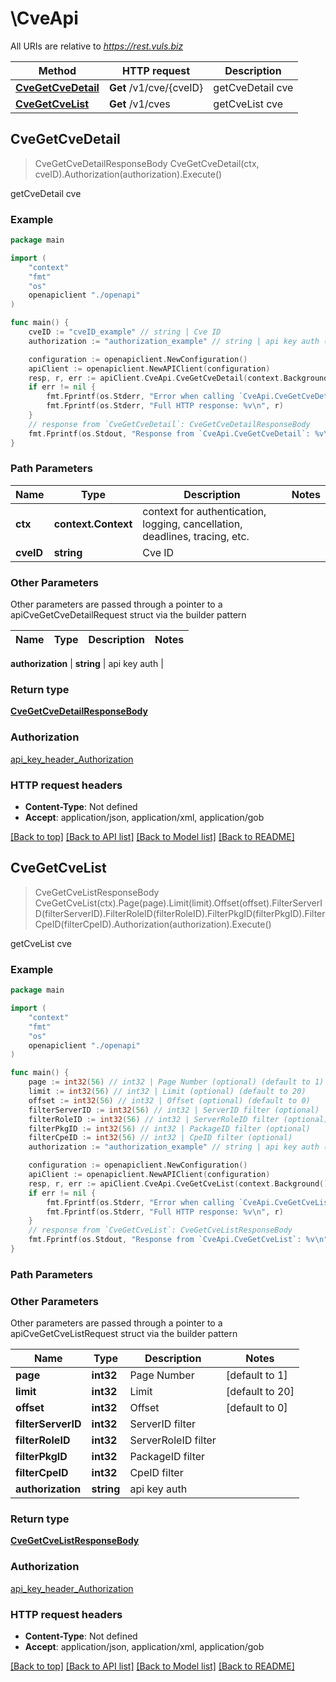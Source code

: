 # \CveApi

All URIs are relative to *https://rest.vuls.biz*

Method | HTTP request | Description
------------- | ------------- | -------------
[**CveGetCveDetail**](CveApi.md#CveGetCveDetail) | **Get** /v1/cve/{cveID} | getCveDetail cve
[**CveGetCveList**](CveApi.md#CveGetCveList) | **Get** /v1/cves | getCveList cve



## CveGetCveDetail

> CveGetCveDetailResponseBody CveGetCveDetail(ctx, cveID).Authorization(authorization).Execute()

getCveDetail cve



### Example

```go
package main

import (
    "context"
    "fmt"
    "os"
    openapiclient "./openapi"
)

func main() {
    cveID := "cveID_example" // string | Cve ID
    authorization := "authorization_example" // string | api key auth (optional)

    configuration := openapiclient.NewConfiguration()
    apiClient := openapiclient.NewAPIClient(configuration)
    resp, r, err := apiClient.CveApi.CveGetCveDetail(context.Background(), cveID).Authorization(authorization).Execute()
    if err != nil {
        fmt.Fprintf(os.Stderr, "Error when calling `CveApi.CveGetCveDetail``: %v\n", err)
        fmt.Fprintf(os.Stderr, "Full HTTP response: %v\n", r)
    }
    // response from `CveGetCveDetail`: CveGetCveDetailResponseBody
    fmt.Fprintf(os.Stdout, "Response from `CveApi.CveGetCveDetail`: %v\n", resp)
}
```

### Path Parameters


Name | Type | Description  | Notes
------------- | ------------- | ------------- | -------------
**ctx** | **context.Context** | context for authentication, logging, cancellation, deadlines, tracing, etc.
**cveID** | **string** | Cve ID | 

### Other Parameters

Other parameters are passed through a pointer to a apiCveGetCveDetailRequest struct via the builder pattern


Name | Type | Description  | Notes
------------- | ------------- | ------------- | -------------

 **authorization** | **string** | api key auth | 

### Return type

[**CveGetCveDetailResponseBody**](CveGetCveDetailResponseBody.md)

### Authorization

[api_key_header_Authorization](../README.md#api_key_header_Authorization)

### HTTP request headers

- **Content-Type**: Not defined
- **Accept**: application/json, application/xml, application/gob

[[Back to top]](#) [[Back to API list]](../README.md#documentation-for-api-endpoints)
[[Back to Model list]](../README.md#documentation-for-models)
[[Back to README]](../README.md)


## CveGetCveList

> CveGetCveListResponseBody CveGetCveList(ctx).Page(page).Limit(limit).Offset(offset).FilterServerID(filterServerID).FilterRoleID(filterRoleID).FilterPkgID(filterPkgID).FilterCpeID(filterCpeID).Authorization(authorization).Execute()

getCveList cve



### Example

```go
package main

import (
    "context"
    "fmt"
    "os"
    openapiclient "./openapi"
)

func main() {
    page := int32(56) // int32 | Page Number (optional) (default to 1)
    limit := int32(56) // int32 | Limit (optional) (default to 20)
    offset := int32(56) // int32 | Offset (optional) (default to 0)
    filterServerID := int32(56) // int32 | ServerID filter (optional)
    filterRoleID := int32(56) // int32 | ServerRoleID filter (optional)
    filterPkgID := int32(56) // int32 | PackageID filter (optional)
    filterCpeID := int32(56) // int32 | CpeID filter (optional)
    authorization := "authorization_example" // string | api key auth (optional)

    configuration := openapiclient.NewConfiguration()
    apiClient := openapiclient.NewAPIClient(configuration)
    resp, r, err := apiClient.CveApi.CveGetCveList(context.Background()).Page(page).Limit(limit).Offset(offset).FilterServerID(filterServerID).FilterRoleID(filterRoleID).FilterPkgID(filterPkgID).FilterCpeID(filterCpeID).Authorization(authorization).Execute()
    if err != nil {
        fmt.Fprintf(os.Stderr, "Error when calling `CveApi.CveGetCveList``: %v\n", err)
        fmt.Fprintf(os.Stderr, "Full HTTP response: %v\n", r)
    }
    // response from `CveGetCveList`: CveGetCveListResponseBody
    fmt.Fprintf(os.Stdout, "Response from `CveApi.CveGetCveList`: %v\n", resp)
}
```

### Path Parameters



### Other Parameters

Other parameters are passed through a pointer to a apiCveGetCveListRequest struct via the builder pattern


Name | Type | Description  | Notes
------------- | ------------- | ------------- | -------------
 **page** | **int32** | Page Number | [default to 1]
 **limit** | **int32** | Limit | [default to 20]
 **offset** | **int32** | Offset | [default to 0]
 **filterServerID** | **int32** | ServerID filter | 
 **filterRoleID** | **int32** | ServerRoleID filter | 
 **filterPkgID** | **int32** | PackageID filter | 
 **filterCpeID** | **int32** | CpeID filter | 
 **authorization** | **string** | api key auth | 

### Return type

[**CveGetCveListResponseBody**](CveGetCveListResponseBody.md)

### Authorization

[api_key_header_Authorization](../README.md#api_key_header_Authorization)

### HTTP request headers

- **Content-Type**: Not defined
- **Accept**: application/json, application/xml, application/gob

[[Back to top]](#) [[Back to API list]](../README.md#documentation-for-api-endpoints)
[[Back to Model list]](../README.md#documentation-for-models)
[[Back to README]](../README.md)

